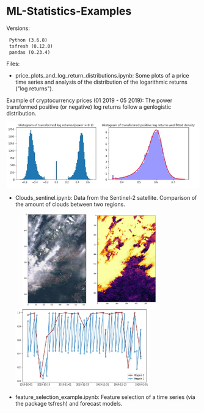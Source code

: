# ML-Statistics-Examples

Versions:
```
 Python (3.6.8)
 tsfresh (0.12.0)
 pandas (0.23.4)
```

Files:

- price_plots_and_log_return_distributions.ipynb: Some plots of a price time series and analysis of the distribution of the logarithmic returns ("log returns"). 
    
 Example of cryptocurrency prices (01 2019 - 05 2019): The power transformed positive (or negative) log returns follow a genlogistic distribution.

![Alt text](./Pictures/transformed_log_returns.jpg?raw=true "Title")

- Clouds_sentinel.ipynb: Data from the Sentinel-2 satellite. Comparison of the amount of clouds between two regions.

  &nbsp;   &nbsp;  &nbsp;<img src = "./Pictures/clouds1.png" width=350>&nbsp;  &nbsp;   &nbsp;<img src = "./Pictures/clouds2.png" width=350>  &nbsp;   &nbsp;  &nbsp;
  
- feature_selection_example.ipynb: Feature selection of a time series (via the package tsfresh) and forecast models. 
